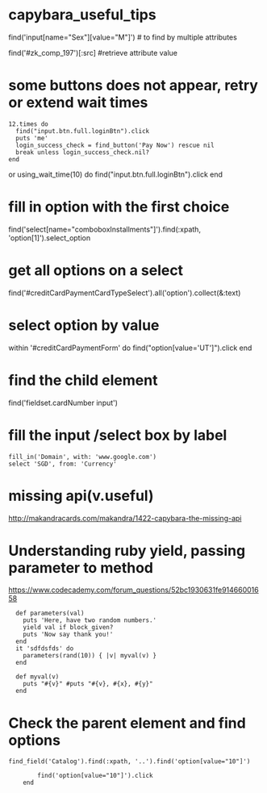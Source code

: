 # capybara_useful_tips

find('input[name="Sex"][value="M"]') # to find by multiple attributes

find('#zk_comp_197')[:src] #retrieve attribute value

# some buttons does not appear, retry or extend wait times
    12.times do
      find("input.btn.full.loginBtn").click
      puts 'me'
      login_success_check = find_button('Pay Now') rescue nil
      break unless login_success_check.nil?
    end

or
    using_wait_time(10) do
      find("input.btn.full.loginBtn").click
    end

# fill in option with the first choice
find('select[name="comboboxInstallments"]').find(:xpath, 'option[1]').select_option

# get all options on a select
find('#creditCardPaymentCardTypeSelect').all('option').collect(&:text)
# select option by value
within '#creditCardPaymentForm' do
  find("option[value='UT']").click
end

# find the child element
find('fieldset.cardNumber input')

# fill the input /select box by label

    fill_in('Domain', with: 'www.google.com')
    select 'SGD', from: 'Currency'

# missing api(v.useful)
http://makandracards.com/makandra/1422-capybara-the-missing-api

# Understanding ruby yield, passing parameter to method
https://www.codecademy.com/forum_questions/52bc1930631fe91466001658
```
  def parameters(val)
    puts 'Here, have two random numbers.'
    yield val if block_given?
    puts 'Now say thank you!'
  end
  it 'sdfdsfds' do
    parameters(rand(10)) { |v| myval(v) }
  end

  def myval(v)
    puts "#{v}" #puts "#{v}, #{x}, #{y}"
  end
```


# Check the parent element and find options
```find_field('Catalog').find(:xpath, '..').find('option[value="10"]')```

``` within find_field('Catalog').find(:xpath, '..') do
        find('option[value="10"]').click
    end
